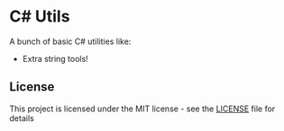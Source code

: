 # C# Utils
 A bunch of basic C# utilities like:
 - Extra string tools!


## License
This project is licensed under the MIT license - see the [LICENSE](LICENSE) file for details